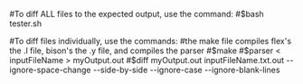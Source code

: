 #To diff ALL files to the expected output, use the command:
#$bash tester.sh

#To diff files individually, use the commands:
#the make file compiles flex's the .l file, bison's the .y file, and compiles the parser 
#$make 
#$parser < inputFileName > myOutput.out
#$diff myOutput.out inputFileName.txt.out --ignore-space-change --side-by-side --ignore-case --ignore-blank-lines
